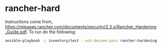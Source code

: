 # rancher-hard
Instructions come from, https://releases.rancher.com/documents/security/2.3.x/Rancher_Hardening_Guide.pdf.
To run do the following:
```bash
ansible-playbook -i inventory/test --ask-become-pass rancher-hardening.yml
```